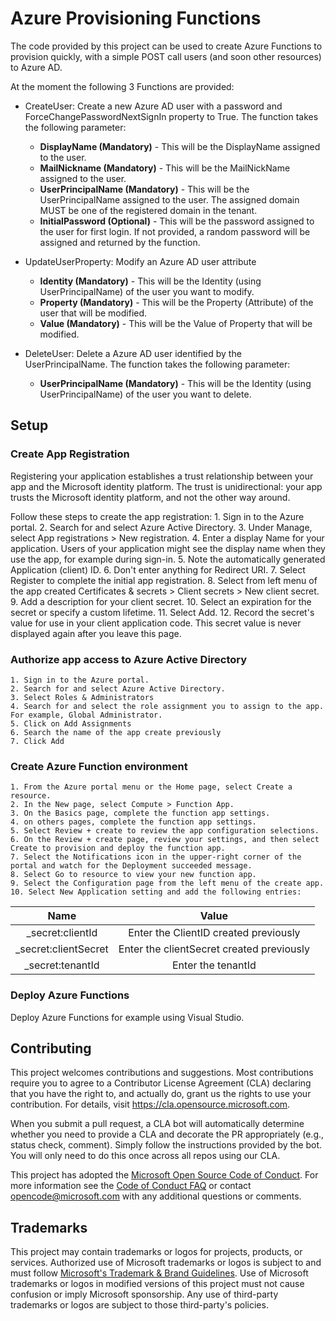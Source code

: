 # Azure Provisioning Functions

The code provided by this project can be used to create Azure Functions to provision quickly, with a simple POST call users (and soon other resources) to Azure AD.

At the moment the following 3 Functions are provided:

- CreateUser: Create a new Azure AD user with a password and ForceChangePasswordNextSignIn property to True. The function takes the following parameter:
	- **DisplayName (Mandatory)** - This will be the DisplayName assigned to the user.
	- **MailNickname (Mandatory)** - This will be the MailNickName assigned to the user.
	- **UserPrincipalName (Mandatory)** - This will be the UserPrincipalName assigned to the user. The assigned domain MUST be one of the registered domain in the tenant.
	- **InitialPassword (Optional)** - This will be the password assigned to the user for first login. If not provided, a random password will be assigned and returned by the function.



- UpdateUserProperty: Modify an Azure AD user attribute
	- **Identity (Mandatory)** - This will be the Identity (using UserPrincipalName) of the user you want to modify.
	- **Property (Mandatory)** - This will be the Property (Attribute) of the user that will be modified.
	- **Value (Mandatory)** - This will be the Value of Property that will be modified.



- DeleteUser: Delete a Azure AD user identified by the UserPrincipalName. The function takes the following parameter:
	- **UserPrincipalName (Mandatory)** - This will be the Identity (using UserPrincipalName) of the user you want to delete.





## Setup
### Create App Registration
Registering your application establishes a trust relationship between your app and the Microsoft identity platform. The trust is unidirectional: your app trusts the Microsoft identity platform, and not the other way around.

Follow these steps to create the app registration:
	1. Sign in to the Azure portal.
	2. Search for and select Azure Active Directory.
	3. Under Manage, select App registrations > New registration.
	4. Enter a display Name for your application. Users of your application might see the display name when they use the app, for example during sign-in. 
	5. Note the automatically generated Application (client) ID.
	6. Don't enter anything for Redirect URI.
	7. Select Register to complete the initial app registration.
	8. Select from left menu of the app created Certificates & secrets > Client secrets > New client secret.
	9. Add a description for your client secret.
	10. Select an expiration for the secret or specify a custom lifetime.
	11. Select Add.
	12. Record the secret's value for use in your client application code. This secret value is never displayed again after you leave this page.


### Authorize app access to Azure Active Directory
	1. Sign in to the Azure portal.
	2. Search for and select Azure Active Directory.
	3. Select Roles & Administrators
	4. Search for and select the role assignment you to assign to the app. For example, Global Administrator.
	5. Click on Add Assignments
	6. Search the name of the app create previously 
	7. Click Add

### Create Azure Function environment
	1. From the Azure portal menu or the Home page, select Create a resource.
	2. In the New page, select Compute > Function App.
	3. On the Basics page, complete the function app settings.
	4. on others pages, complete the function app settings.
	5. Select Review + create to review the app configuration selections.
	6. On the Review + create page, review your settings, and then select Create to provision and deploy the function app.
	7. Select the Notifications icon in the upper-right corner of the portal and watch for the Deployment succeeded message.
	8. Select Go to resource to view your new function app.
	9. Select the Configuration page from the left menu of the create app.
	10. Select New Application setting and add the following entries:


|Name                    |Value                                       |
| :--------------------: | :----------------------------------------: |
|_secret:clientId        | Enter the ClientID created previously      |
|_secret:clientSecret    | Enter the clientSecret created previously  |
|_secret:tenantId        | Enter the tenantId                         |

### Deploy Azure Functions
Deploy Azure Functions for example using Visual Studio.


## Contributing

This project welcomes contributions and suggestions.  Most contributions require you to agree to a
Contributor License Agreement (CLA) declaring that you have the right to, and actually do, grant us
the rights to use your contribution. For details, visit https://cla.opensource.microsoft.com.

When you submit a pull request, a CLA bot will automatically determine whether you need to provide
a CLA and decorate the PR appropriately (e.g., status check, comment). Simply follow the instructions
provided by the bot. You will only need to do this once across all repos using our CLA.

This project has adopted the [Microsoft Open Source Code of Conduct](https://opensource.microsoft.com/codeofconduct/).
For more information see the [Code of Conduct FAQ](https://opensource.microsoft.com/codeofconduct/faq/) or
contact [opencode@microsoft.com](mailto:opencode@microsoft.com) with any additional questions or comments.

## Trademarks

This project may contain trademarks or logos for projects, products, or services. Authorized use of Microsoft 
trademarks or logos is subject to and must follow 
[Microsoft's Trademark & Brand Guidelines](https://www.microsoft.com/en-us/legal/intellectualproperty/trademarks/usage/general).
Use of Microsoft trademarks or logos in modified versions of this project must not cause confusion or imply Microsoft sponsorship.
Any use of third-party trademarks or logos are subject to those third-party's policies.
